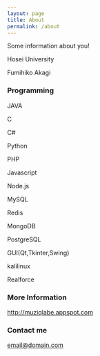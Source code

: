 ```yaml
---
layout: page
title: About
permalink: /about
---
```


Some information about you!

Hosei University

Fumihiko Akagi

### Programming

JAVA

C

C#

Python

PHP

Javascript

Node.js

MySQL

Redis

MongoDB

PostgreSQL

GUI(Qt,Tkinter,Swing)

kalilinux

Realforce

### More Information

http://muziqlabe.appspot.com

### Contact me

[email@domain.com](mailto:email@domain.com)
